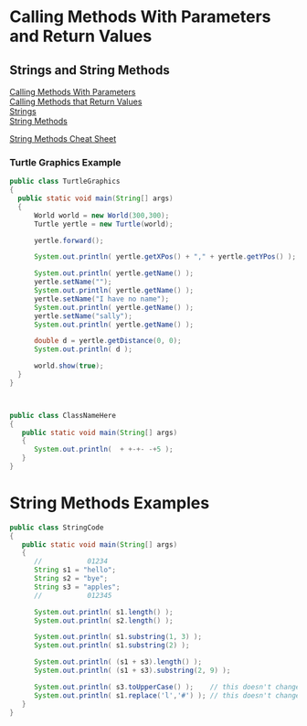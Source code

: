 # Calling Methods With Parameters and Return Values
## Strings and String Methods

[Calling Methods With Parameters](https://runestone.academy/ns/books/published/csjava/Unit2-Using-Objects/topic-2-4-methods-with-params.html) <br>
[Calling Methods that Return Values](https://runestone.academy/ns/books/published/csjava/Unit2-Using-Objects/topic-2-5-methods-return.html) <br>
[Strings](https://runestone.academy/ns/books/published/csjava/Unit2-Using-Objects/topic-2-6-strings.html) <br>
[String Methods](https://runestone.academy/ns/books/published/csjava/Unit2-Using-Objects/topic-2-7-string-methods.html) <br>

[String Methods Cheat Sheet](http://math.pnw.edu/~rlkraft/cs12300/from-class/2023-09-11/Some_useful_methods_of_String_objects_v2.pdf)

### Turtle Graphics Example
```java 
public class TurtleGraphics
{
  public static void main(String[] args)
  {
      World world = new World(300,300);
      Turtle yertle = new Turtle(world);

      yertle.forward();

      System.out.println( yertle.getXPos() + "," + yertle.getYPos() );

      System.out.println( yertle.getName() );
      yertle.setName("");
      System.out.println( yertle.getName() );
      yertle.setName("I have no name");
      System.out.println( yertle.getName() );
      yertle.setName("sally");
      System.out.println( yertle.getName() );

      double d = yertle.getDistance(0, 0);
      System.out.println( d );

      world.show(true);
  }
}



public class ClassNameHere
{
   public static void main(String[] args)
   {
      System.out.println(  + +-+- -+5 );
   }
}
```

# String Methods Examples
```java
public class StringCode
{
   public static void main(String[] args)
   {
      //           01234
      String s1 = "hello";
      String s2 = "bye";
      String s3 = "apples";
      //           012345

      System.out.println( s1.length() );
      System.out.println( s2.length() );

      System.out.println( s1.substring(1, 3) );
      System.out.println( s1.substring(2) );

      System.out.println( (s1 + s3).length() );
      System.out.println( (s1 + s3).substring(2, 9) );

      System.out.println( s3.toUpperCase() );    // this doesn't change s3
      System.out.println( s1.replace('l','#') ); // this doesn't change s1
   }
}
```
